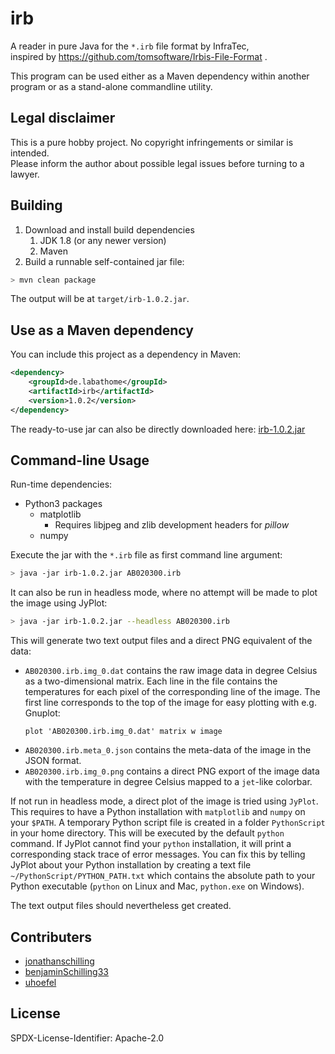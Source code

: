 # irb

A reader in pure Java for the `*.irb` file format by InfraTec,  
inspired by https://github.com/tomsoftware/Irbis-File-Format .

This program can be used either as a Maven dependency within another program
or as a stand-alone commandline utility.

## Legal disclaimer

This is a pure hobby project. No copyright infringements or similar is intended.  
Please inform the author about possible legal issues before turning to a lawyer.


## Building

1. Download and install build dependencies
   1. JDK 1.8 (or any newer version)
   2. Maven
2. Build a runnable self-contained jar file:

```bash
> mvn clean package
```

The output will be at `target/irb-1.0.2.jar`.

## Use as a Maven dependency

You can include this project as a dependency in Maven:

```xml
<dependency>
    <groupId>de.labathome</groupId>
    <artifactId>irb</artifactId>
    <version>1.0.2</version>
</dependency>
```

The ready-to-use jar can also be directly downloaded here:
[irb-1.0.2.jar](https://github.com/jonathanschilling/irb/releases/download/v1.0.2/irb-1.0.2.jar)

## Command-line Usage

Run-time dependencies:
- Python3 packages
  - matplotlib
    - Requires libjpeg and zlib development headers for *pillow*
  - numpy

Execute the jar with the `*.irb` file as first command line argument:
 
```bash
> java -jar irb-1.0.2.jar AB020300.irb
```

It can also be run in headless mode, where no attempt will be made to plot the image using JyPlot:

```bash
> java -jar irb-1.0.2.jar --headless AB020300.irb
```

This will generate two text output files and a direct PNG equivalent of the data:
 * `AB020300.irb.img_0.dat` contains the raw image data in degree Celsius as a two-dimensional matrix.
   Each line in the file contains the temperatures for each pixel of the corresponding line of the image.
   The first line corresponds to the top of the image for easy plotting with e.g. Gnuplot:
   ```
   plot 'AB020300.irb.img_0.dat' matrix w image
   ```
 * `AB020300.irb.meta_0.json` contains the meta-data of the image in the JSON format.
 * `AB020300.irb.img_0.png` contains a direct PNG export of the image data
   with the temperature in degree Celsius mapped to a `jet`-like colorbar.

If not run in headless mode, a direct plot of the image is tried using `JyPlot`.
This requires to have a Python installation with `matplotlib` and `numpy` on your `$PATH`.
A temporary Python script file is created in a folder `PythonScript` in your home directory.
This will be executed by the default `python` command.
If JyPlot cannot find your `python` installation, it will print a corresponding stack trace of error messages.
You can fix this by telling JyPlot about your Python installation by creating a text file
`~/PythonScript/PYTHON_PATH.txt` which contains the absolute path to your Python executable
(`python` on Linux and Mac, `python.exe` on Windows).

The text output files should nevertheless get created.

## Contributers

 * [jonathanschilling](https://github.com/jonathanschilling)
 * [benjaminSchilling33](https://github.com/benjaminschilling33)
 * [uhoefel](https://github.com/uhoefel)

## License

SPDX-License-Identifier: Apache-2.0
